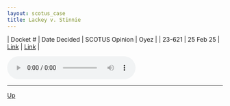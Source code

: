 ```yaml
---
layout: scotus_case
title: Lackey v. Stinnie
---
```


| Docket # | Date Decided | SCOTUS Opinion | Oyez |
| 23-621 | 25 Feb 25 | [Link](https://www.supremecourt.gov/opinions/24pdf/23-621_5ifl.pdf) | [Link](https://www.oyez.org/cases/2024/23-621) |

<audio controls>
   <source src='./resources/23-621.mp3' type='audio/mpeg'>
</audio>

<object data='./resources/23-621.pdf' type='application/pdf'></object>

---

[Up](./README.md)